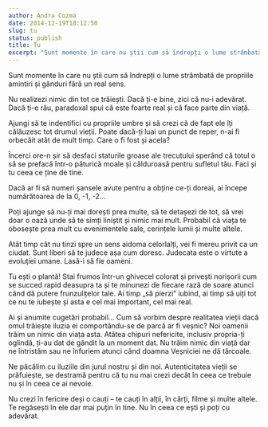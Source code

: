 ```yaml
---
author: Andra Cozma
date: 2014-12-19T18:12:50
slug: tu
status: publish
title: Tu
excerpt: "Sunt momente în care nu știi cum să îndrepți o lume strâmbată de propriile amintiri și gânduri fără un real  "
---
```

Sunt momente în care nu știi cum să îndrepți o lume strâmbată de propriile amintiri și gânduri fără un real sens.

Nu realizezi nimic din tot ce trăiești. Dacă ți-e bine, zici că nu-i adevărat. Dacă ți-e rău, paradoxal spui că este foarte real și că face parte din viață.

Ajungi să te indentifici cu propriile umbre și să crezi că de fapt ele îți călăuzesc tot drumul vieții. Poate dacă-ți luai un punct de reper, n-ai fi orbecăit atât de mult timp. Care o fi fost și acela?

Încerci ore-n șir să desfaci staturile groase ale trecutului sperând că totul o să se prefacă într-o păturică moale și călduroasă pentru sufletul tău. Faci și tu ceea ce ține de tine.

Dacă ar fi să numeri șansele avute pentru a obține ce-ți doreai, ai începe numărătoarea de la 0, -1, -2…

Poți ajunge să nu-ți mai dorești prea multe, să te detașezi de tot, să vrei doar o oază unde să te simți liniștit și nimic mai mult. Probabil că viața te obosește prea mult cu evenimentele sale, cerințele lumii și multe altele.

Atât timp cât nu tinzi spre un sens aidoma celorlalți, vei fi mereu privit ca un ciudat. Sunt liberi să te judece așa cum doresc. Judecata este o virtute a evoluției umane. Lasă-i să fie oameni.

Tu ești o plantă! Stai frumos într-un ghivecel colorat și privești norișorii cum se succed rapid deasupra ta și te minunezi de fiecare rază de soare atunci când dă putere frunzulițelor tale. Ai timp „să pierzi” iubind, ai timp să uiți tot ce nu te iubește și asta e cel mai important, cel mai real.

Ai și anumite cugetări probabil… Cum să vorbim despre realitatea vieții dacă omul trăiește iluzia ei comportându-se de parcă ar fi veșnic? Noi oamenii trăim un nimic din viața asta. Atâtea chipuri nefericite, inclusiv propria-ți oglindă, ți-au dat de gândit la un moment dat. Nu trăim nimic din viață dar ne întristăm sau ne înfuriem atunci când doamna Veșniciei ne dă târcoale.

Ne păcălim cu iluziile din jurul nostru și din noi. Autenticitatea vieții se prăfuiește, se destramă pentru că tu nu mai crezi decât în ceea ce trebuie nu și în ceea ce ai nevoie.

Nu crezi în fericire deși o cauți – te cauți în alții, în cărți, filme și multe altele. Te regăsești în ele dar mai puțin în tine. Nu în ceea ce ești și poți cu adevărat.
    